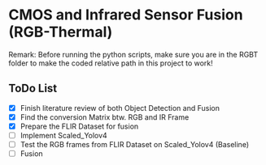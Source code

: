 # CMOS and Infrared Sensor Fusion (RGB-Thermal)
Remark: Before running the python scripts, make sure you are in the RGBT folder to make the coded relative path in this project to work!
## ToDo List

- [x] Finish literature review of both Object Detection and Fusion 
- [x] Find the conversion Matrix btw. RGB and IR Frame
- [x] Prepare the FLIR Dataset for fusion
- [ ] Implement Scaled_Yolov4
- [ ] Test the RGB frames from FLIR Dataset on Scaled_Yolov4 (Baseline)
- [ ] Fusion